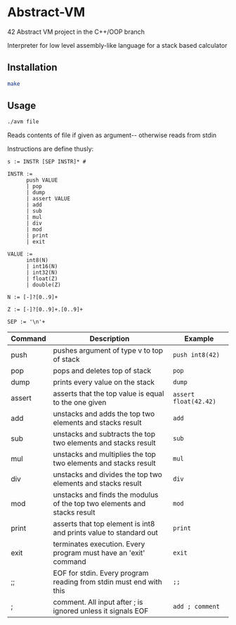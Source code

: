 # Abstract-VM

42 Abstract VM project in the C++/OOP branch

Interpreter for low level assembly-like language for a stack based calculator

## Installation

```bash
make
```

## Usage

```bash
./avm file
```

Reads contents of file if given as argument-- otherwise reads from stdin

Instructions are define thusly:

```
s := INSTR [SEP INSTR]* #

INSTR :=
	  push VALUE
	  | pop
	  | dump
	  | assert VALUE
	  | add
	  | sub
	  | mul
	  | div
	  | mod
	  | print
	  | exit

VALUE :=
	  int8(N)
	  | int16(N)
	  | int32(N)
	  | float(Z)
	  | double(Z)

N := [-]?[0..9]+

Z := [-]?[0..9]+.[0..9]+

SEP := '\n'+
```

| Command | Description                                                              | Example				     |
|---------|--------------------------------------------------------------------------|---------------------------|
| push    | pushes argument of type v to top of stack                                | ```push int8(42)```       |
| pop     | pops and deletes top of stack                                            | ```pop```                 |
| dump    | prints every value on the stack                                          | ```dump```			     |
| assert  | asserts that the top value is equal to the one given                     | ```assert float(42.42)``` |
| add     | unstacks and adds the top two elements and stacks result                 | ```add```                 |
| sub     | unstacks and subtracts the top two elements and stacks result            | ```sub```                 |
| mul     | unstacks and multiplies the top two elements and stacks result           | ```mul```                 |
| div     | unstacks and divides the top two elements and stacks result              | ```div```                 |
| mod     | unstacks and finds the modulus of the top two elements and stacks result | ```mod```                 |
| print   | asserts that top element is int8 and prints value to standard out        | ```print```               |
| exit    | terminates execution.  Every program must have an 'exit' command         | ```exit```                |
| ;;      | EOF for stdin.  Every program reading from stdin must end with this      | ```;;```                  |
| ;       | comment.  All input after ; is ignored unless it signals EOF             | ```add ; comment```       |
